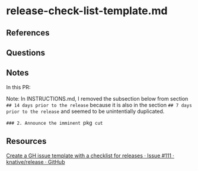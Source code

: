 # release-check-list-template.md


## References

## Questions

## Notes
In this PR:

Note: In INSTRUCTIONS.md, I removed the subsection below from section `## 14 days prior to the release` because it is also in the section `## 7 days prior to the release` and seemed to be unintentially duplicated.

`### 2. Announce the imminent `pkg` cut`


## Resources
[Create a GH issue template with a checklist for releases · Issue #111 · knative/release · GitHub](https://github.com/knative/release/issues/111)
